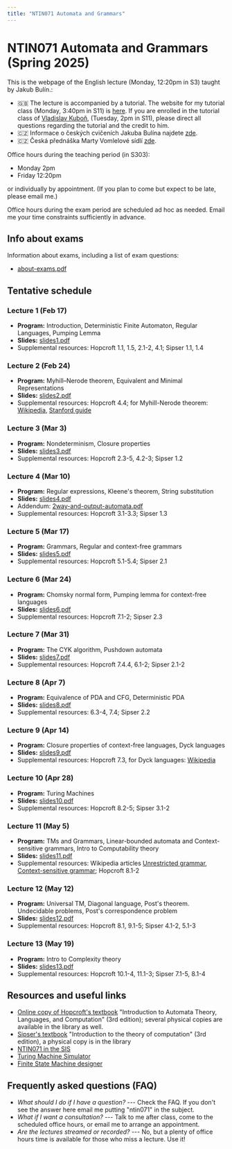 ```yaml
---
title: "NTIN071 Automata and Grammars"
---
```


# NTIN071 Automata and Grammars (Spring 2025)

This is the webpage of the English lecture (Monday, 12:20pm in S3) taught by Jakub Bulín.:

* 🇬🇧 The lecture is accompanied by a tutorial. The website for my tutorial class (Monday, 3:40pm in S11) is [here](tutorial/). If you are enrolled in the tutorial class of [Vladislav Kuboň](https://ufal.mff.cuni.cz/vladislav-kubon), (Tuesday, 2pm in S11), please direct all questions regarding the tutorial and the credit to him.
* 🇨🇿 Informace o českých cvičeních Jakuba Bulína najdete [zde](cviceni/).
* 🇨🇿 Česká přednáška Marty Vomlelové sídlí [zde](https://dl1.cuni.cz/course/view.php?id=5119).


Office hours during the teaching period  (in S303):

* Monday 2pm
* Friday 12:20pm

or individually by appointment. (If you plan to come but expect to be late, please email me.)

Office hours during the exam period are scheduled ad hoc as needed. Email me your time constraints sufficiently in advance.

## Info about exams

Information about exams, including a list of exam questions:

* [about-exams.pdf](about-exams.pdf)

## Tentative schedule

### Lecture 1 (Feb 17)

* **Program:**  Introduction, Deterministic Finite Automaton, Regular Languages, Pumping Lemma
* **Slides:** [slides1.pdf](https://github.com/jbulin-mff-uk/ntin071/raw/main/lecture/slides/slides1.pdf)
* Supplemental resources: Hopcroft 1.1, 1.5, 2.1-2, 4.1; Sipser 1.1, 1.4


### Lecture 2 (Feb 24)

* **Program:** Myhill–Nerode theorem, Equivalent and Minimal Representations
* **Slides:** [slides2.pdf](https://github.com/jbulin-mff-uk/ntin071/raw/main/lecture/slides/slides2.pdf)
* Supplemental resources: Hopcroft 4.4; for Myhill-Nerode theorem: [Wikipedia](https://en.wikipedia.org/wiki/Myhill%E2%80%93Nerode_theorem), [Stanford guide](https://web.stanford.edu/class/archive/cs/cs103/cs103.1254/guide_to_myhill_nerode)

### Lecture 3 (Mar 3)

* **Program:** Nondeterminism, Closure properties
* **Slides:** [slides3.pdf](https://github.com/jbulin-mff-uk/ntin071/raw/main/lecture/slides/slides3.pdf)
* Supplemental resources: Hopcroft 2.3-5, 4.2-3; Sipser 1.2

### Lecture 4 (Mar 10)

* **Program:** Regular expressions, Kleene's theorem, String substitution
* **Slides:** [slides4.pdf](https://github.com/jbulin-mff-uk/ntin071/raw/main/lecture/slides/slides4.pdf)
* Addendum: [2way-and-output-automata.pdf](https://github.com/jbulin-mff-uk/ntin071/raw/main/lecture/slides/2way-and-output-automata.pdf)
* Supplemental resources: Hopcroft 3.1-3.3; Sipser 1.3

### Lecture 5 (Mar 17)

* **Program:** Grammars, Regular and context-free grammars
* **Slides:** [slides5.pdf](https://github.com/jbulin-mff-uk/ntin071/raw/main/lecture/slides/slides5.pdf)
* Supplemental resources: Hopcroft 5.1-5.4; Sipser 2.1

### Lecture 6 (Mar 24)

* **Program:** Chomsky normal form, Pumping lemma for context-free languages
* **Slides:** [slides6.pdf](https://github.com/jbulin-mff-uk/ntin071/raw/main/lecture/slides/slides6.pdf)
* Supplemental resources: Hopcroft 7.1-2; Sipser 2.3

### Lecture 7 (Mar 31)

* **Program:** The CYK algorithm, Pushdown automata
* **Slides:** [slides7.pdf](https://github.com/jbulin-mff-uk/ntin071/raw/main/lecture/slides/slides7.pdf)
* Supplemental resources: Hopcroft 7.4.4, 6.1-2; Sipser 2.1-2

### Lecture 8 (Apr 7)

* **Program:** Equivalence of PDA and CFG, Deterministic PDA
* **Slides:** [slides8.pdf](https://github.com/jbulin-mff-uk/ntin071/raw/main/lecture/slides/slides8.pdf)
* Supplemental resources: 6.3-4, 7.4; Sipser 2.2

### Lecture 9 (Apr 14)

* **Program:** Closure properties of context-free languages, Dyck languages
* **Slides:** [slides9.pdf](https://github.com/jbulin-mff-uk/ntin071/raw/main/lecture/slides/slides9.pdf)
* Supplemental resources: Hopcroft 7.3, for Dyck languages: [Wikipedia](https://en.wikipedia.org/wiki/Dyck_language)

### Lecture 10 (Apr 28)

* **Program:** Turing Machines
* **Slides:** [slides10.pdf](https://github.com/jbulin-mff-uk/ntin071/raw/main/lecture/slides/slides10.pdf)
* Supplemental resources: Hopcroft 8.2-5; Sipser 3.1-2

### Lecture 11 (May 5)

* **Program:** TMs and Grammars, Linear-bounded automata and Context-sensitive grammars, Intro to Computability theory
* **Slides:** [slides11.pdf](https://github.com/jbulin-mff-uk/ntin071/raw/main/lecture/slides/slides11.pdf)
* Supplemental resources: Wikipedia articles [Unrestricted grammar](https://en.wikipedia.org/wiki/Unrestricted_grammar), [Context-sensitive grammar](https://en.wikipedia.org/wiki/Context-sensitive_grammar); Hopcroft 8.1-2

### Lecture 12 (May 12)

* **Program:** Universal TM, Diagonal language, Post's theorem. Undecidable problems, Post's correspondence problem
* **Slides:** [slides12.pdf](https://github.com/jbulin-mff-uk/ntin071/raw/main/lecture/slides/slides12.pdf)
* Supplemental resources: Hopcroft 8.1, 9.1-5; Sipser 4.1-2, 5.1-3

### Lecture 13 (May 19)

* **Program:** Intro to Complexity theory
* **Slides:** [slides13.pdf](https://github.com/jbulin-mff-uk/ntin071/raw/main/lecture/slides/slides13.pdf)
* Supplemental resources: Hopcroft 10.1-4, 11.1-3; Sipser 7.1-5, 8.1-4


## Resources and useful links

* [Online copy of Hopcroft's textbook](https://sfx.is.cuni.cz/sfxlcl3?sid=shorturl&isbn=978-1-292-05616-6) "Introduction to Automata Theory, Languages, and Computation" (3rd edition); several physical copies are available in the library as well.
* [Sipser's textbook](https://cuni.primo.exlibrisgroup.com/discovery/fulldisplay?docid=alma990018965740106986&context=L&vid=420CKIS_INST:UKAZ&lang=cs&search_scope=MyInst_and_CI&adaptor=Local%20Search%20Engine&isFrbr=true&tab=Everything&query=any,contains,sipser&sortby=date_d&facet=frbrgroupid,include,9006766773593542102&mode=basic&offset=0) "Introduction to the theory of computation" (3rd edition), a physical copy is in the library
* [NTIN071 in the SIS](https://is.cuni.cz/studium/eng/predmety/index.php?do=predmet&kod=NTIN071)
* [Turing Machine Simulator](https://turingmachinesimulator.com/)
* [Finite State Machine designer](http://madebyevan.com/fsm/)


## Frequently asked questions (FAQ)

* _What should I do if I have a question?_ --- Check the FAQ. If you don't see the answer here email me putting "ntin071" in the subject.
* _What if I want a consultation?_ --- Talk to me after class, come to the scheduled office hours, or email me to arrange an appointment.
* _Are the lectures streamed or recorded?_ --- No, but a plenty of office hours time is available for those who miss a lecture. Use it!
